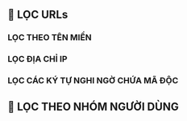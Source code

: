 ## 🔐 LỌC URLs
### LỌC THEO TÊN MIỀN
### LỌC ĐỊA CHỈ IP
### LỌC CÁC KÝ TỰ NGHI NGỜ CHỨA MÃ ĐỘC
## 🔐 LỌC THEO NHÓM NGƯỜI DÙNG
